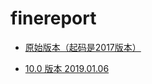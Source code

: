 # finereport

-  [原始版本（起码是2017版本）](http://blog.csdn.net/qq_30009669/article/details/54710492#reply)


- [10.0 版本 2019.01.06](https://www.hexianwei.com/2021/06/13/FineReport__%E6%95%B0%E6%8D%AE%E5%86%B3%E7%AD%96%E7%B3%BB%E7%BB%9F/)
